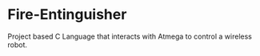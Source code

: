 # Fire-Entinguisher
Project based C Language that interacts with Atmega to control a wireless robot.
